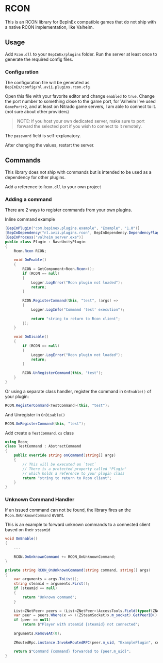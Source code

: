 ﻿# RCON

This is an RCON library for BepInEx compatible games that do not ship with a native RCON  implementation, like Valheim.

## Usage

Add `Rcon.dll` to your `BepInEx/plugins` folder. Run the server at least once to generate the required config files.

### Configuration

The configuration file will be generated as `BepInEx/config/nl.avii.plugins.rcon.cfg`

Open this file with your favorite editor and change `enabled` to `true`.
 Change the port number to something close to the game port, for Valheim I've used `GamePort+2`, and at least on Nitrado game servers, I am able to connect to it. (not sure about other providers)

> NOTE: If you host your own dedicated server, make sure to port forward the selected port if you wish to connect to it remotely.

The `password` field is self-explanatory.

After changing the values, restart the server.

## Commands

This library does not ship with commands but is intended to be used as a dependency for other plugins.

Add a reference to `Rcon.dll` to your own project

### Adding a command

There are 2 ways to register commands from your own plugins.

Inline command example

```csharp
[BepInPlugin("com.bepinex.plugins.example", "Example", "1.0")]
[BepInDependency("nl.avii.plugins.rcon", BepInDependency.DependencyFlags.HardDependency)]
[BepInProcess("valheim_server.exe")]
public class Plugin : BaseUnityPlugin
{
    Rcon.Rcon RCON;
 
    void OnEnable()
    {
        RCON = GetComponent<Rcon.Rcon>();
        if (RCON == null)
        {
            Logger.LogError("Rcon plugin not loaded");
            return;
        }
 
        RCON.RegisterCommand(this, "test", (args) =>
        {
            Logger.LogInfo("Command 'test' execution");
 
            return "string to return to Rcon client";
        });
    }
 
    void OnDisable()
    {
        if (RCON == null)
        {
            Logger.LogError("Rcon plugin not loaded");
            return;
        }
 
        RCON.UnRegisterCommand(this, "test");
    }
}
```

Or using a separate class handler, register the command in `OnEnable()` of your plugin:

```csharp
RCON.RegisterCommand<TestCommand>(this, "test");
```

And Unregister in `OnDisable()`

```csharp
RCON.UnRegisterCommand(this, "test");
```

Add create a `TestCommand.cs` class

```csharp
using Rcon;
class TestCommand : AbstractCommand
{
    public override string onCommand(string[] args)
    {
        // This will be executed on `test`
        // There is a protected property called "Plugin"
        // which holds a reference to your plugin class
        return "string to return to Rcon client";
    }
}
```

### Unknown Command Handler

If an issued command can not be found, the library fires an the  `Rcon.OnUnknownCommand` event.

This is an example to forward unknown commands to a connected client based on their `steamid`

```csharp
void OnEnable()
{
    ...
    
    RCON.OnUnknownCommand += RCON_OnUnknownCommand;
}

private string RCON_OnUnknownCommand(string command, string[] args)
{
    var arguments = args.ToList();
    string steamid = arguments.First();
    if (steamid == null)
    {
        return "Unknown command";
    }
 
    List<ZNetPeer> peers = (List<ZNetPeer>)AccessTools.Field(typeof(ZNet), "m_peers").GetValue(ZNet.instance);
    var peer = peers.Where(x => ((ZSteamSocket)x.m_socket).GetPeerID().ToString().Trim().ToLower() == steamid.Trim().ToLower()).FirstOrDefault();
    if (peer == null)
        return $"Player with steamid {steamid} not connected";
 
    arguments.RemoveAt(0);
 
    ZRoutedRpc.instance.InvokeRoutedRPC(peer.m_uid, "ExamplePlugin", command, arguments);
 
    return $"Command {command} forwarded to {peer.m_uid}";
}
```
